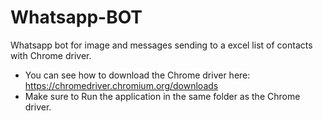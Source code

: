 # Whatsapp-BOT
Whatsapp bot for image and messages sending to a excel list of contacts with Chrome driver.


* You can see how to download the Chrome driver here: https://chromedriver.chromium.org/downloads
* Make sure to Run the application in the same folder as the Chrome driver.
